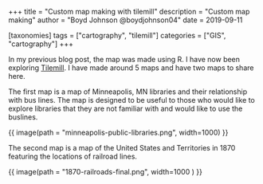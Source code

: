 +++
title = "Custom map making with tilemill"
description = "Custom map making"
author = "Boyd Johnson @boydjohnson04"
date = 2019-09-11

[taxonomies]
tags = ["cartography", "tilemill"]
categories = ["GIS", "cartography"]
+++

In my previous blog post, the map was made using R. I have now been exploring [Tilemill](https://github.com/tilemill-project/tilemill). I have made around 5 maps and have two maps to share here.

The first map is a map of Minneapolis, MN libraries and their relationship with bus lines. The map is designed to be useful to those who would like to explore libraries that they are not familiar with and would like to use the buslines.

{{ image(path = "minneapolis-public-libraries.png", width=1000) }}

The second map is a map of the United States and Territories in 1870 featuring the locations of railroad lines.

{{ image(path = "1870-railroads-final.png", width=1000 ) }}